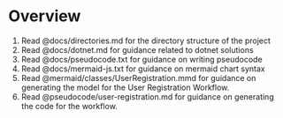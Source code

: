 # Overview

1. Read @docs/directories.md for the directory structure of the project
2. Read @docs/dotnet.md for guidance related to dotnet solutions
3. Read @docs/pseudocode.txt for guidance on writing pseudocode
4. Read @docs/mermaid-js.txt for guidance on mermaid chart syntax
5. Read @mermaid/classes/UserRegistration.mmd for guidance on generating the model for the User Registration Workflow.
6. Read @pseudocode/user-registration.md for guidance on generating the code for the workflow.
